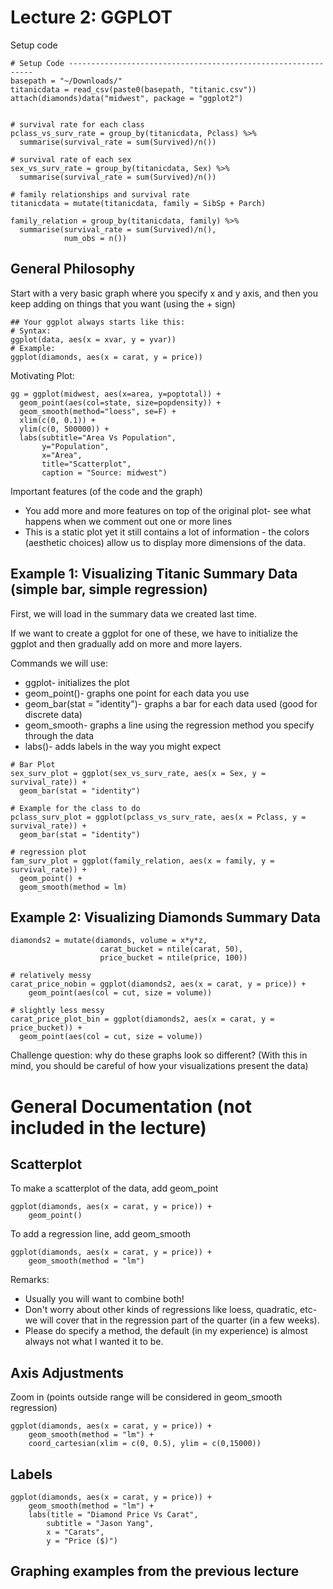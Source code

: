 # Lecture 2: GGPLOT
Setup code
```
# Setup Code --------------------------------------------------------------
basepath = "~/Downloads/"
titanicdata = read_csv(paste0(basepath, "titanic.csv"))
attach(diamonds)data("midwest", package = "ggplot2")


# survival rate for each class
pclass_vs_surv_rate = group_by(titanicdata, Pclass) %>%
  summarise(survival_rate = sum(Survived)/n())

# survival rate of each sex
sex_vs_surv_rate = group_by(titanicdata, Sex) %>%
  summarise(survival_rate = sum(Survived)/n())

# family relationships and survival rate
titanicdata = mutate(titanicdata, family = SibSp + Parch)

family_relation = group_by(titanicdata, family) %>%
  summarise(survival_rate = sum(Survived)/n(),
            num_obs = n())
```

## General Philosophy
Start with a very basic graph where you specify x and y axis, and then you keep adding on things that you want (using the + sign)
```
## Your ggplot always starts like this:
# Syntax:
ggplot(data, aes(x = xvar, y = yvar))
# Example:
ggplot(diamonds, aes(x = carat, y = price))
```

Motivating Plot:
```
gg = ggplot(midwest, aes(x=area, y=poptotal)) + 
  geom_point(aes(col=state, size=popdensity)) + 
  geom_smooth(method="loess", se=F) + 
  xlim(c(0, 0.1)) + 
  ylim(c(0, 500000)) + 
  labs(subtitle="Area Vs Population", 
       y="Population", 
       x="Area", 
       title="Scatterplot", 
       caption = "Source: midwest")
```

Important features (of the code and the graph)

* You add more and more features on top of the original plot- see what happens when we comment out one or more lines
* This is a static plot yet it still contains a lot of information - the colors (aesthetic choices) allow us to display more dimensions of the data.

## Example 1: Visualizing Titanic Summary Data (simple bar, simple regression)
First, we will load in the summary data we created last time.


If we want to create a ggplot for one of these, we have to initialize the ggplot and then gradually add on more and more layers. 

Commands we will use:

* ggplot- initializes the plot
* geom_point()- graphs one point for each data you use
* geom_bar(stat = "identity")- graphs a bar for each data used (good for discrete data)
* geom_smooth- graphs a line using the regression method you specify through the data
* labs()- adds labels in the way you might expect

```
# Bar Plot
sex_surv_plot = ggplot(sex_vs_surv_rate, aes(x = Sex, y = survival_rate)) +
  geom_bar(stat = "identity")

# Example for the class to do
pclass_surv_plot = ggplot(pclass_vs_surv_rate, aes(x = Pclass, y = survival_rate)) +
  geom_bar(stat = "identity")

# regression plot
fam_surv_plot = ggplot(family_relation, aes(x = family, y = survival_rate)) +
  geom_point() +
  geom_smooth(method = lm)
```

## Example 2: Visualizing Diamonds Summary Data
```
diamonds2 = mutate(diamonds, volume = x*y*z, 
                    carat_bucket = ntile(carat, 50),
                    price_bucket = ntile(price, 100))

# relatively messy
carat_price_nobin = ggplot(diamonds2, aes(x = carat, y = price)) +
    geom_point(aes(col = cut, size = volume))

# slightly less messy
carat_price_plot_bin = ggplot(diamonds2, aes(x = carat, y = price_bucket)) +
  geom_point(aes(col = cut, size = volume))
```
Challenge question: why do these graphs look so different? (With this in mind, you should be careful of how your visualizations present the data)

# General Documentation (not included in the lecture)

## Scatterplot
To make a scatterplot of the data, add geom_point
```
ggplot(diamonds, aes(x = carat, y = price)) +
    geom_point()
```

To add a regression line, add geom_smooth
```
ggplot(diamonds, aes(x = carat, y = price)) +
    geom_smooth(method = "lm")
```
Remarks:

* Usually you will want to combine both!
* Don't worry about other kinds of regressions like loess, quadratic, etc- we will cover that in the regression part of the quarter (in a few weeks). 
* Please do specify a method, the default (in my experience) is almost always not what I wanted it to be. 

## Axis Adjustments
Zoom in (points outside range will be considered in geom_smooth regression)
```
ggplot(diamonds, aes(x = carat, y = price)) +
    geom_smooth(method = "lm") +
    coord_cartesian(xlim = c(0, 0.5), ylim = c(0,15000))
```

## Labels
```
ggplot(diamonds, aes(x = carat, y = price)) +
    geom_smooth(method = "lm") +
    labs(title = "Diamond Price Vs Carat",
        subtitle = "Jason Yang",
        x = "Carats",
        y = "Price ($)")
```

## Graphing examples from the previous lecture
